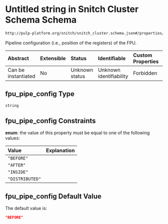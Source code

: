 # Untitled string in Snitch Cluster Schema Schema

```txt
http://pulp-platform.org/snitch/snitch_cluster.schema.json#/properties/timing/properties/fpu_pipe_config
```

Pipeline configuration (i.e., position of the registers) of the FPU.

| Abstract            | Extensible | Status         | Identifiable            | Custom Properties | Additional Properties | Access Restrictions | Defined In                                                                       |
| :------------------ | :--------- | :------------- | :---------------------- | :---------------- | :-------------------- | :------------------ | :------------------------------------------------------------------------------- |
| Can be instantiated | No         | Unknown status | Unknown identifiability | Forbidden         | Allowed               | none                | [snitch_cluster.schema.json*](snitch_cluster.schema.json "open original schema") |

## fpu_pipe_config Type

`string`

## fpu_pipe_config Constraints

**enum**: the value of this property must be equal to one of the following values:

| Value           | Explanation |
| :-------------- | :---------- |
| `"BEFORE"`      |             |
| `"AFTER"`       |             |
| `"INSIDE"`      |             |
| `"DISTRIBUTED"` |             |

## fpu_pipe_config Default Value

The default value is:

```json
"BEFORE"
```
